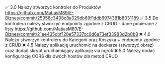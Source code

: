 ✅ 3.0 Należy stworzyć kontroler do Produktów https://github.com/MatiasM89/E-Biznes/commit/25956c3498c8a029db69f1ddb6974381b8031189
✅ 3.5 Do kontrolera należy stworzyć endpointy zgodnie z CRUD - dane
pobierane z listy https://github.com/MatiasM89/E-Biznes/commit/21ee435cbf120e57337cc6d6a73ef33983d2b0b8
❌ 4.0 Należy stworzyć kontrolery do Kategorii oraz Koszyka + endpointy
zgodnie z CRUD
❌ 4.5 Należy aplikację uruchomić na dockerze (stworzyć obraz) oraz dodać
skrypt uruchamiający aplikację via ngrok
❌ 5.0 Należy dodać konfigurację CORS dla dwóch hostów dla metod CRUD